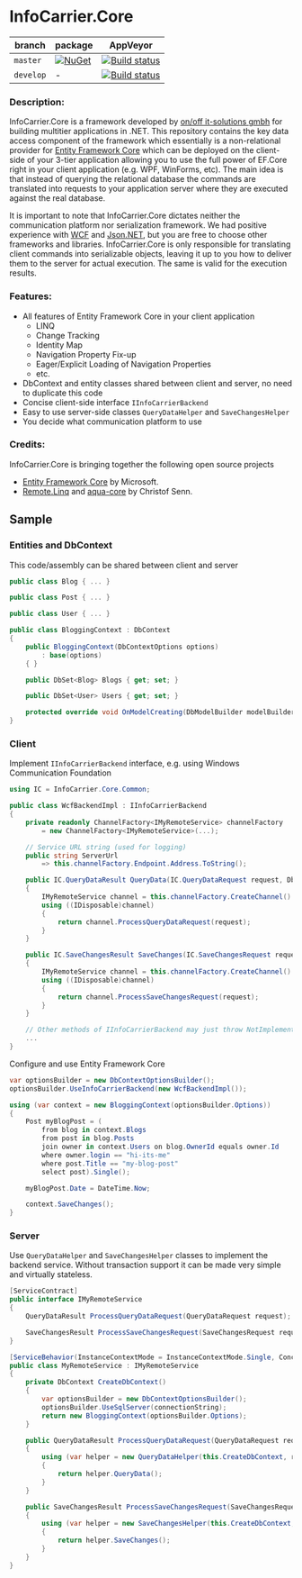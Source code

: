 # InfoCarrier.Core

| branch | package | AppVeyor |
| --- | --- | --- |
| `master` | [![NuGet](https://img.shields.io/nuget/v/InfoCarrier.Core.svg?style=flat-square&label=nuget)](https://www.nuget.org/packages/InfoCarrier.Core/) | [![Build status](https://ci.appveyor.com/api/projects/status/7jd134yd7m2w035h/branch/master?svg=true)](https://ci.appveyor.com/project/azabluda/infocarrier-core/branch/master) |
| `develop` | - | [![Build status](https://ci.appveyor.com/api/projects/status/7jd134yd7m2w035h/branch/develop?svg=true)](https://ci.appveyor.com/project/azabluda/infocarrier-core/branch/develop) |



### Description:
InfoCarrier.Core is a framework developed by [on/off it-solutions gmbh](http://www.onoff-it-solutions.info) for building multitier applications in .NET. This repository contains the key data access component of the framework which essentially is a non-relational provider for [Entity Framework Core](https://github.com/aspnet/EntityFramework) which can be deployed on the client-side of your 3-tier application allowing you to use the full power of EF.Core right in your client application (e.g. WPF, WinForms, etc). The main idea is that instead of querying the relational database the commands are translated into requests to your application server where they are executed against the real database.

It is important to note that InfoCarrier.Core dictates neither the communication platform nor serialization framework. We had positive experience with [WCF](https://msdn.microsoft.com/en-us/library/ms731082.aspx) and [Json.NET](http://www.newtonsoft.com/json), but you are free to choose other frameworks and libraries. InfoCarrier.Core is only responsible for translating client commands into serializable objects, leaving it up to you how to deliver them to the server for actual execution. The same is valid for the execution results.

### Features:
* All features of Entity Framework Core in your client application
  * LINQ
  * Change Tracking
  * Identity Map
  * Navigation Property Fix-up
  * Eager/Explicit Loading of Navigation Properties
  * etc.
* DbContext and entity classes shared between client and server, no need to duplicate this code
* Concise client-side interface `IInfoCarrierBackend`
* Easy to use server-side classes `QueryDataHelper` and `SaveChangesHelper`
* You decide what communication platform to use

### Credits:
InfoCarrier.Core is bringing together the following open source projects
* [Entity Framework Core](https://github.com/aspnet/EntityFramework) by Microsoft.
* [Remote.Linq](https://github.com/6bee/Remote.Linq) and [aqua-core](https://github.com/6bee/aqua-core) by Christof Senn.

## Sample

### Entities and DbContext

This code/assembly can be shared between client and server
```C#
public class Blog { ... }

public class Post { ... }

public class User { ... }

public class BloggingContext : DbContext
{
    public BloggingContext(DbContextOptions options)
        : base(options)
    { }

    public DbSet<Blog> Blogs { get; set; }

    public DbSet<User> Users { get; set; }

    protected override void OnModelCreating(DbModelBuilder modelBuilder) { ... }
}
```

### Client

Implement `IInfoCarrierBackend` interface, e.g. using Windows Communication Foundation
```C#
using IC = InfoCarrier.Core.Common;

public class WcfBackendImpl : IInfoCarrierBackend
{
    private readonly ChannelFactory<IMyRemoteService> channelFactory
        = new ChannelFactory<IMyRemoteService>(...);

    // Service URL string (used for logging)
    public string ServerUrl
        => this.channelFactory.Endpoint.Address.ToString();

    public IC.QueryDataResult QueryData(IC.QueryDataRequest request, DbContext dbContext)
    {
        IMyRemoteService channel = this.channelFactory.CreateChannel()
        using ((IDisposable)channel)
        {
            return channel.ProcessQueryDataRequest(request);
        }
    }

    public IC.SaveChangesResult SaveChanges(IC.SaveChangesRequest request, IReadOnlyList<IUpdateEntry> entries)
    {
        IMyRemoteService channel = this.channelFactory.CreateChannel()
        using ((IDisposable)channel)
        {
            return channel.ProcessSaveChangesRequest(request);
        }
    }

    // Other methods of IInfoCarrierBackend may just throw NotImplementedException for now
    ...
}
```

Configure and use Entity Framework Core
```C#
var optionsBuilder = new DbContextOptionsBuilder();
optionsBuilder.UseInfoCarrierBackend(new WcfBackendImpl());

using (var context = new BloggingContext(optionsBuilder.Options))
{
    Post myBlogPost = (
        from blog in context.Blogs
        from post in blog.Posts
        join owner in context.Users on blog.OwnerId equals owner.Id
        where owner.login == "hi-its-me"
        where post.Title == "my-blog-post"
        select post).Single();

    myBlogPost.Date = DateTime.Now;

    context.SaveChanges();
}
```

### Server

Use `QueryDataHelper` and `SaveChangesHelper` classes to implement the backend service. Without transaction support it can be made very simple and virtually stateless.

```C#
[ServiceContract]
public interface IMyRemoteService
{
    QueryDataResult ProcessQueryDataRequest(QueryDataRequest request);

    SaveChangesResult ProcessSaveChangesRequest(SaveChangesRequest request);
}

[ServiceBehavior(InstanceContextMode = InstanceContextMode.Single, ConcurrencyMode = ConcurrencyMode.Multiple)]
public class MyRemoteService : IMyRemoteService
{
    private DbContext CreateDbContext()
    {
        var optionsBuilder = new DbContextOptionsBuilder();
        optionsBuilder.UseSqlServer(connectionString);
        return new BloggingContext(optionsBuilder.Options);
    }

    public QueryDataResult ProcessQueryDataRequest(QueryDataRequest request)
    {
        using (var helper = new QueryDataHelper(this.CreateDbContext, request))
        {
            return helper.QueryData();
        }
    }

    public SaveChangesResult ProcessSaveChangesRequest(SaveChangesRequest request)
    {
        using (var helper = new SaveChangesHelper(this.CreateDbContext, request))
        {
            return helper.SaveChanges();
        }
    }
}
```
